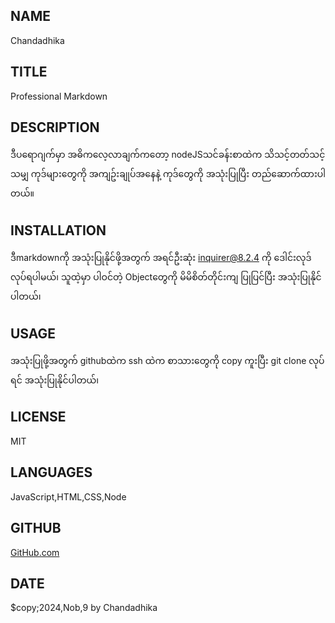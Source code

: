 
## NAME
Chandadhika

## TITLE
Professional Markdown

## DESCRIPTION
ဒီပရောဂျက်မှာ အဓိကလေ့လာချက်ကတော့ nodeJSသင်ခန်းစာထဲက သိသင့်တတ်သင့်သမျှ ကုဒ်များတွေကို အကျဥ်းချုပ်အနေနဲ့ ကုဒ်တွေကို အသုံးပြုပြီး တည်ဆောက်ထားပါတယ်။

## INSTALLATION
ဒီmarkdownကို အသုံးပြုနိုင်ဖို့အတွက် အရင်ဦးဆုံး inquirer@8.2.4 ကို ဒေါင်းလုဒ်လုပ်ရပါမယ်၊ သူထဲ့မှာ ပါဝင်တဲ့ Objectတွေကို မိမိစိတ်တိုင်းကျ ပြုပြင်ပြီး အသုံးပြုနိုင်ပါတယ်၊ 

## USAGE
အသုံးပြုဖို့အတွက် githubထဲက ssh ထဲက စာသားတွေကို copy ကူးပြီး git clone လုပ်ရင် အသုံးပြုနိုင်ပါတယ်၊

## LICENSE
MIT

## LANGUAGES
JavaScript,HTML,CSS,Node

## GITHUB
[GitHub.com](https://chandadhika.github.io/Readme.md/)

## DATE
$copy;2024,Nob,9 by Chandadhika
